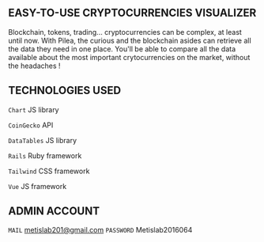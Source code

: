 ## EASY-TO-USE CRYPTOCURRENCIES VISUALIZER
Blockchain, tokens, trading... cryptocurrencies can be complex, at least until now. With Pilea, the curious and the blockchain asides can retrieve all the data they need in one place. You'll be able to compare all the data available about the most important crytocurrencies on the market, without the headaches !

## TECHNOLOGIES USED

`Chart` JS library

`CoinGecko` API

`DataTables` JS library

`Rails` Ruby framework

`Tailwind` CSS framework

`Vue` JS framework

## ADMIN ACCOUNT

`MAIL` metislab201@gmail.com
`PASSWORD` Metislab2016064

